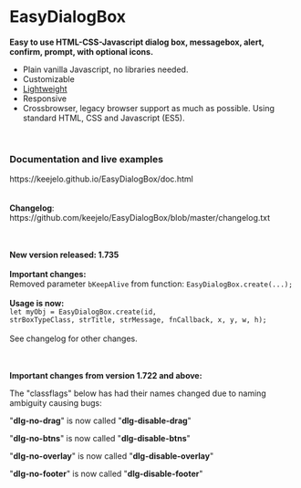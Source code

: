 # EasyDialogBox
<b>Easy to use HTML-CSS-Javascript dialog box, messagebox, alert, confirm, prompt, with optional icons.</b>

- Plain vanilla Javascript, no libraries needed.
- Customizable
- <a href="https://github.com/keejelo/EasyDialogBox/blob/master/js/minified/easydlg.min.js" title="Minified version, smaller size">Lightweight</a>
- Responsive
- Crossbrowser, legacy browser support as much as possible. Using standard HTML, CSS and Javascript (ES5).

<br />
<h3>Documentation and live examples</h3>
https://keejelo.github.io/EasyDialogBox/doc.html
<br /><br /><br />
<b>Changelog</b>:<br />
https://github.com/keejelo/EasyDialogBox/blob/master/changelog.txt


<br /><br />
<b>New version released: 1.735</b>
<br /><br />
<b>Important changes:</b>
<br />
Removed parameter <code>bKeepAlive</code> from function: <code>EasyDialogBox.create(...);</code>
<br /><br />
<b>Usage is now:</b>
<br />
<code>let myObj = EasyDialogBox.create(id, strBoxTypeClass, strTitle, strMessage, fnCallback, x, y, w, h);</code>
<br />
<br />
See changelog for other changes.
<br />
<br />
<br />

<b>Important changes from version 1.722 and above:</b>

The "classflags" below has had their names changed due to naming ambiguity causing bugs:

"<b>dlg-no-drag</b>" is now called "<b>dlg-disable-drag</b>"

"<b>dlg-no-btns</b>" is now called "<b>dlg-disable-btns</b>"

"<b>dlg-no-overlay</b>" is now called "<b>dlg-disable-overlay</b>"

"<b>dlg-no-footer</b>" is now called "<b>dlg-disable-footer</b>"

